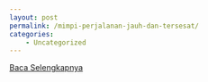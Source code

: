 ```yaml
---
layout: post
permalink: /mimpi-perjalanan-jauh-dan-tersesat/
categories:
    - Uncategorized
---
```


[Baca Selengkapnya](/07)